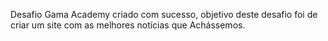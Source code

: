 Desafio Gama Academy criado com sucesso, objetivo deste desafio foi de criar um site com as melhores notícias que Achássemos.
